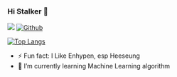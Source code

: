 ### Hi Stalker 👋
![](https://visitor-badge.laobi.icu/badge?page_id=catgoesmeow14.catgoesmeow14)
[![Github](https://img.shields.io/github/followers/catgoesmeow14?label=Follow&style=social)](https://github.com/catgoesmeow14)

[![Top Langs](https://github-readme-stats.vercel.app/api/top-langs/?username=catgoesmeow14&langs_count=8&layout=compact&theme=synthwave)](https://github.com/catgoesmeow14/github-readme-stats)

- ⚡ Fun fact: I Like Enhypen, esp Heeseung
- 🌱 I’m currently learning Machine Learning algorithm
<!--
**catgoesmeow14/catgoesmeow14** is a ✨ _special_ ✨ repository because its `README.md` (this file) appears on your GitHub profile.

Here are some ideas to get you started:

- 🔭 I’m currently working on ...
- 🌱 I’m currently learning ...
- 👯 I’m looking to collaborate on ...
- 🤔 I’m looking for help with ...
- 💬 Ask me about ...
- 📫 How to reach me: ...
- 😄 Pronouns: ...
- ⚡ Fun fact: ...
-->
